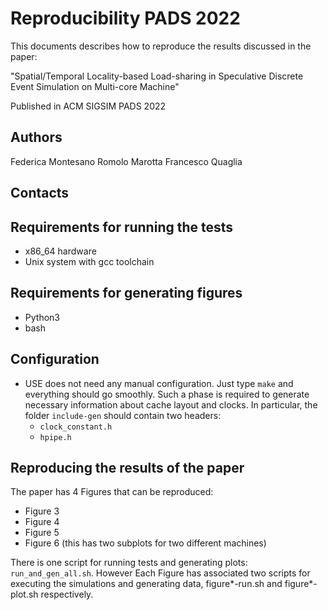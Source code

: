 Reproducibility PADS 2022
=========================

This documents describes how to reproduce the results discussed in the paper:

"Spatial/Temporal Locality-based Load-sharing in Speculative
Discrete Event Simulation on Multi-core Machine"

Published in ACM SIGSIM PADS 2022

Authors
-------

Federica Montesano
Romolo Marotta
Francesco Quaglia

Contacts
--------


Requirements for running the tests
----------------------------------

* x86_64 hardware
* Unix system with gcc toolchain

Requirements for generating figures
-----------------------------------

* Python3
* bash


Configuration
-------------

* USE does not need any manual configuration. Just type `make` and everything should go smoothly.
  Such a phase is required to generate necessary information about cache layout and clocks.
  In particular, the folder `include-gen` should contain two headers:
  * `clock_constant.h`
  * `hpipe.h`


Reproducing the results of the paper
------------------------------------

The paper has 4 Figures that can be reproduced:

* Figure 3
* Figure 4
* Figure 5
* Figure 6 (this has two subplots for two different machines)

There is one script for running tests and generating plots: `run_and_gen_all.sh`.
However
Each Figure has associated two scripts for executing the simulations and generating data,  figure*-run.sh and figure*-plot.sh respectively.
